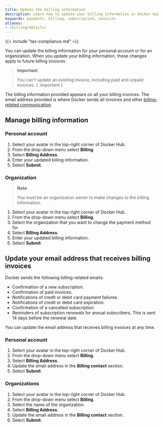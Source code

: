 ```yaml
---
title: Update the billing information
description: Learn how to update your billing information in Docker Hub
keywords: payments, billing, subscription, invoices
aliases:
- /billing/details/
---
```


{{< include "tax-compliance.md" >}}

You can update the billing information for your personal account or for an organization. When you update your billing information, these changes apply to future billing invoices.

> **Important**
>
> You can't update an existing invoice, including paid and unpaid invoices.
{ .important }

The billing information provided appears on all your billing invoices. The email address provided is where Docker sends all invoices and other [billing-related communication](#update-your-email-address-that-receives-billing-invoices).

## Manage billing information

### Personal account

1. Select your avatar in the top-right corner of Docker Hub.
2. From the drop-down menu select **Billing**.
3. Select **Billing Address**.
4. Enter your updated billing information.
5. Select **Submit**.

### Organization

> **Note**
>
> You must be an organization owner to make changes to the billing information.

1. Select your avatar in the top-right corner of Docker Hub.
2. From the drop-down menu select **Billing**.
3. Select the organization that you want to change the payment method for.
4. Select **Billing Address**.
5. Enter your updated billing information.
6. Select **Submit**.

## Update your email address that receives billing invoices

Docker sends the following billing-related emails:

- Confirmation of a new subscription.
- Confirmation of paid invoices.
- Notifications of credit or debit card payment failures.
- Notifications of credit or debit card expiration.
- Confirmation of a cancelled subscription
- Reminders of subscription renewals for annual subscribers. This is sent 14 days before the renewal date.

You can update the email address that receives billing invoices at any time.

### Personal account

1. Select your avatar in the top-right corner of Docker Hub.
2. From the drop-down menu select **Billing**.
3. Select **Billing Address**.
4. Update the email address in the **Billing contact** section.
5. Select **Submit**.

### Organizations

1. Select your avatar in the top-right corner of Docker Hub.
2. From the drop-down menu select **Billing**.
3. Select the name of the organization.
4. Select **Billing Address**.
5. Update the email address in the **Billing contact** section.
6. Select **Submit**.

